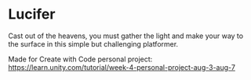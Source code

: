 # Lucifer

Cast out of the heavens, you must gather the light and make your way to the surface in this simple but challenging platformer.
 
 Made for Create with Code personal project:
 https://learn.unity.com/tutorial/week-4-personal-project-aug-3-aug-7
